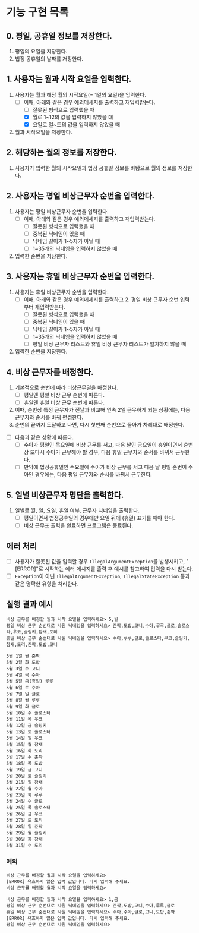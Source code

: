 
# 기능 구현 목록

## 0. 평일, 공휴일 정보를 저장한다.

1. 평일의 요일을 저장한다.
2. 법정 공휴일의 날짜를 저장한다.

## 1. 사용자는 월과 시작 요일을 입력한다.

1. 사용자는 월과 해당 월의 시작요일(= 1일의 요일)을 입력한다.
    - [ ]  이때, 아래와 같은 경우 예외메세지를 출력하고 재입력받는다.
        - [ ]  잘못된 형식으로 입력했을 때
        - [x]  월로 1~12의 값을 입력하지 않았을 대
        - [x]  요일로 일~토의 값을 입력하지 않았을 때
2. 월과 시작요일을 저장한다.

## 2. 해당하는 월의 정보를 저장한다.

1. 사용자가 입력한 월의 시작요일과 법정 공휴일 정보를 바탕으로 월의 정보를 저장한다.

## 2. 사용자는 평일 비상근무자 순번을 입력한다.

1. 사용자는 평일 비상근무자 순번을 입력한다.
    - [ ]  이때, 아래와 같은 경우 예외메세지를 출력하고 재입력받는다.
        - [ ]  잘못된 형식으로 입력했을 때
        - [ ]  중복된 닉네임이 있을 때
        - [ ]  닉네임 길이가 1~5자가 아닐 때
        - [ ]  1~35개의 닉네임을 입력하지 않았을 때
2. 입력한 순번을 저장한다.

## 3. 사용자는 휴일 비상근무자 순번을 입력한다.

1. 사용자는 휴일 비상근무자 순번을 입력한다.
    - [ ]  이때, 아래와 같은 경우 예외메세지를 출력하고 2. 평일 비상 근무자 순번 입력부터 재입력받는다.
        - [ ]  잘못된 형식으로 입력했을 때
        - [ ]  중복된 닉네임이 있을 때
        - [ ]  닉네임 길이가 1~5자가 아닐 때
        - [ ]  1~35개의 닉네임을 입력하지 않았을 때
        - [ ]  평일 비상 근무자 리스트와 휴일 비상 근무자 리스트가 일치하지 않을 때
2. 입력한 순번을 저장한다.

## 4. 비상 근무자를 배정한다.

1. 기본적으로 순번에 따라 비상근무일을 배정한다.
    - [ ]  평일엔 평일 비상 근무 순번에 따른다.
    - [ ]  휴일엔 휴일 비상 근무 순번에 따른다.
2. 이때, 순번상 특정 근무자가 전날과 비교해 연속 2일 근무하게 되는 상황에는, 다음 근무자와 순서를 바꿔 편성한다.
3. 순번의 끝까지 도달하고 나면, 다시 첫번째 순번으로 돌아가 차례대로 배정한다.
- [ ]  다음과 같은 상황에 따른다.
    - [ ]  수아가 평일인 목요일에 비상 근무를 서고, 다음 날인 금요일이 휴일이면서 순번상 또다시 수아가 근무해야 할 경우, 다음 휴일 근무자와 순서를 바꿔서 근무한다.
    - [ ]  만약에 법정공휴일인 수요일에 수아가 비상 근무를 서고 다음 날 평일 순번이 수아인 경우에는, 다음 평일 근무자와 순서를 바꿔서 근무한다.

## 5. 일별 비상근무자 명단을 출력한다.

1. 일별로 월, 일, 요일, 휴일 여부, 근무자 닉네임을 출력한다.
    - [ ]  평일이면서 법정공휴일의 경우에만 요일 뒤에 (휴일) 표기를 해야 한다.
    - [ ]  비상 근무표 출력을 완료하면 프로그램은 종료된다.

## 에러 처리

- [ ]  사용자가 잘못된 값을 입력할 경우 `IllegalArgumentException`를 발생시키고, "[ERROR]"로 시작하는 에러 메시지를 출력 후 예시를 참고하여 입력을 다시 받는다.
- [ ]  `Exception`이 아닌 `IllegalArgumentException`, `IllegalStateException` 등과 같은 명확한 유형을 처리한다.

## 실행 결과 예시

```
비상 근무를 배정할 월과 시작 요일을 입력하세요> 5,월
평일 비상 근무 순번대로 사원 닉네임을 입력하세요> 준팍,도밥,고니,수아,루루,글로,솔로스타,우코,슬링키,참새,도리
휴일 비상 근무 순번대로 사원 닉네임을 입력하세요> 수아,루루,글로,솔로스타,우코,슬링키,참새,도리,준팍,도밥,고니

5월 1일 월 준팍
5월 2일 화 도밥
5월 3일 수 고니
5월 4일 목 수아
5월 5일 금(휴일) 루루
5월 6일 토 수아
5월 7일 일 글로
5월 8일 월 루루
5월 9일 화 글로
5월 10일 수 솔로스타
5월 11일 목 우코
5월 12일 금 슬링키
5월 13일 토 솔로스타
5월 14일 일 우코
5월 15일 월 참새
5월 16일 화 도리
5월 17일 수 준팍
5월 18일 목 도밥
5월 19일 금 고니
5월 20일 토 슬링키
5월 21일 일 참새
5월 22일 월 수아
5월 23일 화 루루
5월 24일 수 글로
5월 25일 목 솔로스타
5월 26일 금 우코
5월 27일 토 도리
5월 28일 일 준팍
5월 29일 월 슬링키
5월 30일 화 참새
5월 31일 수 도리
```

### 예외

```
비상 근무를 배정할 월과 시작 요일을 입력하세요>
[ERROR] 유효하지 않은 입력 값입니다. 다시 입력해 주세요.
비상 근무를 배정할 월과 시작 요일을 입력하세요>
```

```
비상 근무를 배정할 월과 시작 요일을 입력하세요> 1,금
평일 비상 근무 순번대로 사원 닉네임을 입력하세요> 준팍,도밥,고니,수아,루루,글로
휴일 비상 근무 순번대로 사원 닉네임을 입력하세요> 수아,수아,글로,고니,도밥,준팍
[ERROR] 유효하지 않은 입력 값입니다. 다시 입력해 주세요.
평일 비상 근무 순번대로 사원 닉네임을 입력하세요>
```